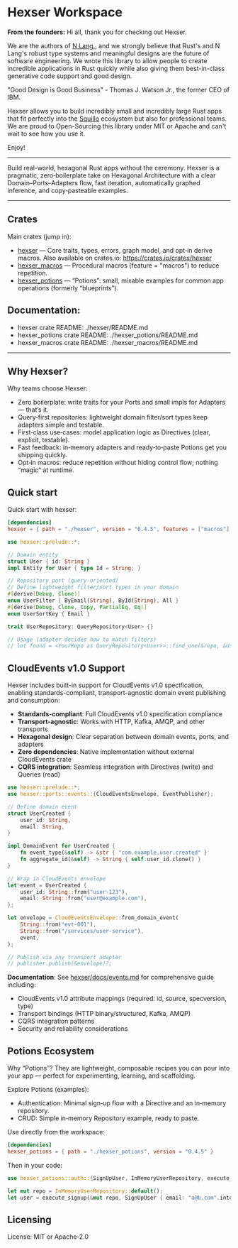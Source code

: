 # Hexser Workspace

__From the founders:__ Hi all, thank you for checking out Hexser.

We are the authors of [N Lang,](https://squillo.io/nlang), and we strongly believe that Rust's and N Lang's robust type systems and meaningful designs are the future of software engineering.  We wrote this library to allow people to create incredible applications in Rust quickly while also giving them best-in-class generative code support and good design.

"Good Design is Good Business" - Thomas J. Watson Jr., the former CEO of IBM.

Hexser allows you to build incredibly small and incredibly large Rust apps that fit perfectly into the [Squillo](https://squillo.io) ecosystem but also for professional teams. We are proud to Open-Sourcing this library under MIT or Apache and can't wait to see how you use it. 

Enjoy!

---

Build real-world, hexagonal Rust apps without the ceremony. Hexser is a pragmatic, zero‑boilerplate take on Hexagonal Architecture with a clear Domain–Ports–Adapters flow, fast iteration, automatically graphed inference, and copy‑pasteable examples.

---

## Crates

Main crates (jump in):
- [hexser](./hexser) — Core traits, types, errors, graph model, and opt‑in derive macros. Also available on crates.io: https://crates.io/crates/hexser
- [hexser_macros](./hexser_macros) — Procedural macros (feature = "macros") to reduce repetition.
- [hexser_potions](./hexser_potions) — “Potions”: small, mixable examples for common app operations (formerly “blueprints”).

## Documentation:
- hexser crate README: ./hexser/README.md
- hexser_potions crate README: ./hexser_potions/README.md
- hexser_macros crate README: ./hexser_macros/README.md

---

## Why Hexser?

Why teams choose Hexser:
- Zero boilerplate: write traits for your Ports and small impls for Adapters — that’s it.
- Query‑first repositories: lightweight domain filter/sort types keep adapters simple and testable.
- First‑class use‑cases: model application logic as Directives (clear, explicit, testable).
- Fast feedback: in‑memory adapters and ready‑to‑paste Potions get you shipping quickly.
- Opt‑in macros: reduce repetition without hiding control flow; nothing “magic” at runtime.

## Quick start

Quick start with hexser:

```toml
[dependencies]
hexser = { path = "./hexser", version = "0.4.5", features = ["macros"] }
```

```rust
use hexser::prelude::*;

// Domain entity
struct User { id: String }
impl Entity for User { type Id = String; }

// Repository port (query-oriented)
// Define lightweight filter/sort types in your domain
#[derive(Debug, Clone)]
enum UserFilter { ByEmail(String), ById(String), All }
#[derive(Debug, Clone, Copy, PartialEq, Eq)]
enum UserSortKey { Email }

trait UserRepository: QueryRepository<User> {}

// Usage (adapter decides how to match filters)
// let found = <YourRepo as QueryRepository<User>>::find_one(&repo, &UserFilter::ByEmail("a@b.com".into()))?;
```

## CloudEvents v1.0 Support

Hexser includes built-in support for CloudEvents v1.0 specification, enabling standards-compliant, transport-agnostic domain event publishing and consumption:

- **Standards-compliant**: Full CloudEvents v1.0 specification compliance
- **Transport-agnostic**: Works with HTTP, Kafka, AMQP, and other transports
- **Hexagonal design**: Clear separation between domain events, ports, and adapters
- **Zero dependencies**: Native implementation without external CloudEvents crate
- **CQRS integration**: Seamless integration with Directives (write) and Queries (read)

```rust
use hexser::prelude::*;
use hexser::ports::events::{CloudEventsEnvelope, EventPublisher};

// Define domain event
struct UserCreated {
    user_id: String,
    email: String,
}

impl DomainEvent for UserCreated {
    fn event_type(&self) -> &str { "com.example.user.created" }
    fn aggregate_id(&self) -> String { self.user_id.clone() }
}

// Wrap in CloudEvents envelope
let event = UserCreated {
    user_id: String::from("user-123"),
    email: String::from("user@example.com"),
};

let envelope = CloudEventsEnvelope::from_domain_event(
    String::from("evt-001"),
    String::from("/services/user-service"),
    event,
);

// Publish via any transport adapter
// publisher.publish(&envelope)?;
```

**Documentation**: See [hexser/docs/events.md](./hexser/docs/events.md) for comprehensive guide including:
- CloudEvents v1.0 attribute mappings (required: id, source, specversion, type)
- Transport bindings (HTTP binary/structured, Kafka, AMQP)
- CQRS integration patterns
- Security and reliability considerations

## Potions Ecosystem

Why “Potions”? They are lightweight, composable recipes you can pour into your app — perfect for experimenting, learning, and scaffolding.

Explore Potions (examples):

- Authentication: Minimal sign‑up flow with a Directive and an in‑memory repository.
- CRUD: Simple in‑memory Repository example, ready to paste.

Use directly from the workspace:

```toml
[dependencies]
hexser_potions = { path = "./hexser_potions", version = "0.4.5" }
```

Then in your code:

```rust
use hexser_potions::auth::{SignUpUser, InMemoryUserRepository, execute_signup};

let mut repo = InMemoryUserRepository::default();
let user = execute_signup(&mut repo, SignUpUser { email: "a@b.com".into() })?;
```

## Licensing
License: MIT or Apache‑2.0
